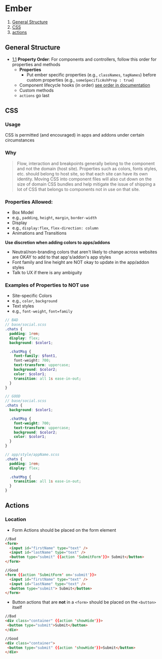 # Ember
1. [General Structure](#gstructure)
1. [CSS](#css)
1. [actions](#actions)

## General Structure
<a name="gstructure"></a><a name="1.1"></a>

- [1.1](#gstructure) **Property Order**: For components and controllers, follow this order for properties and methods
  + **Properties**
    + Put ember specific properties (e.g., `classNames`, `tagNames`) before custom properties (e.g., `someSpecificAshProp : true`)
  + Component lifecycle hooks (in order) <a href="https://guides.emberjs.com/v2.7.0/components/the-component-lifecycle/">see order in documentation</a>
  + Custom methods
  + `actions` go last


## CSS
<a name="css"></a>

<a name="2.1"></a>
### Usage
CSS is permitted (and encouraged) in apps and addons under certain circumstances

### Why
> Flow, interaction and breakpoints generally belong to the component and not the domain (host site). Properties such as colors, fonts styles, etc. should belong to host site, so that each site can have its own identity. Moving CSS into component files will also cut down on the size of domain CSS bundles and help mitigate the issue of shipping a lot of CSS that belongs to components not in use on that site.

### Properties Allowed:
- Box Model
 - e.g., `padding`, `height`, `margin`, `border-width`
- Display
 - e.g., `display:flex`, `flex-direction: column`
- Animations and Transitions

**Use discretion when adding colors to apps/addons**
* Neutral/non-branding colors that aren't likely to change across websites are OKAY to add to that app's/addon's app styles
* Font family and line height are NOT okay to update in the app/addon styles
* Talk to UX if there is any ambiguity

### Examples of Properties to NOT use
- Site-specific Colors
 - e.g., `color`, `background`
- Text styles
 - e.g., `font-weight`, `font=family`

```scss
// BAD
// base/social.scss
.chats {
  padding: 1rem;
  display: flex;
  background: $color1;

  .chatMsg {
	font-family: $font1,
    font-weight: 700;
    text-transform: uppercase;    
    background: $color2;
    color: $color1;
    transition: all 1s ease-in-out;
  }
}

// GOOD
// base/social.scss
.chats {
  background: $color1;

  .chatMsg {
    font-weight: 700;
    text-transform: uppercase;    
    background: $color2;
    color: $color1;
  }
}

// app/style/appName.scss
.chats {
  padding: 1rem;
  display: flex;

  .chatMsg {
    transition: all 1s ease-in-out;
  }
}
```

## Actions
<a name="actions"></a>

### Location

 - Form Actions should be placed on the form element

```html
//Bad
<form>
  <input id="firstName" type="text" />
  <input id="lastName" type="text" />
  <button type="submit" {{action 'SubmitForm'}}> Submit</button>
</form>

//Good
<form {{action 'SubmitForm' on='submit'}}>
  <input id="firstName" type="text" />
  <input id="lastName" type="text" />
  <button type="submit"> Submit</button>
</form>

```
- Button actions that are **not** in a `<form>` should be placed on the `<button>` itself

```html
//Bad
<div class="container" {{action 'showHide'}}>
 <button type="submit">Submit</button>
</div>

//Good
<div class="container">
 <button type="submit" {{action 'showHide'}}>Submit</button>
</div>

```
